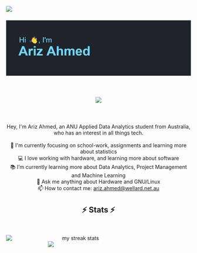 <img align="left" src="https://visitor-badge.laobi.icu/badge?page_id=clutchkick2207.clutchkick2207">

<h1 align="center">
  <img src="Images/banner.png">
</h1>
<h1 align="center">
  <img src="https://readme-typing-svg.herokuapp.com?lines=Nice+to+meet+you!;Enjoy+my+work...&center=true&size=30">
</h1>

<br>
<p align="center">
  Hey, I'm Ariz Ahmed, an ANU Applied Data Analytics student from Australia, who has an interest in all things tech.
  <br>
  <br>
  🔬 I'm currently focusing on school-work, assignments and learning more about statistics
  <br>
  💻 I love working with hardware, and learning more about software
  <br>
  📚 I’m currently learning more about Data Analytics, Project Management and Machine Learning
  <br>
  💬 Ask me anything about Hardware and GNU/Linux
  <br>
  📫 How to contact me: <a href="mailto: ariz.ahmed@wellard.net.au">ariz.ahmed@wellard.net.au</a>
</p>



<h2 align="center">⚡ Stats ⚡</h2>
<br>
<p align=center>
  <div align=center>
    <a href="https://github.com/clutchkick2207/github-readme-streak-stats" title="Go to Source">
      <img align="left" width=390 src="https://github-readme-streak-stats.herokuapp.com/?user=clutchkick2207&theme=react&border=61dafb&hide_border=true" alt="my streak stats" />
    </a>
    <a href="https://github.com/clutchkick2207/github-readme-stats" title="Go to Source">
      <img align="right" width=390 src="https://github-readme-stats.vercel.app/api?username=clutchkick2207&show_icons=true&theme=react&border_color=61dafb&hide_border=true&count_private=true" />
    </a>
  </div>
</p>
